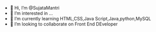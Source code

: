 - 👋 Hi, I’m @SujataMantri
- 👀 I’m interested in ...
- 🌱 I’m currently learning HTML,CSS,Java Script,Java,python,MySQL
- 💞️ I’m looking to collaborate on Front End DEveloper

<!---
SujataMantri/SujataMantri is a ✨ special ✨ repository because its `README.md` (this file) appears on your GitHub profile.
You can click the Preview link to take a look at your changes.
--->
